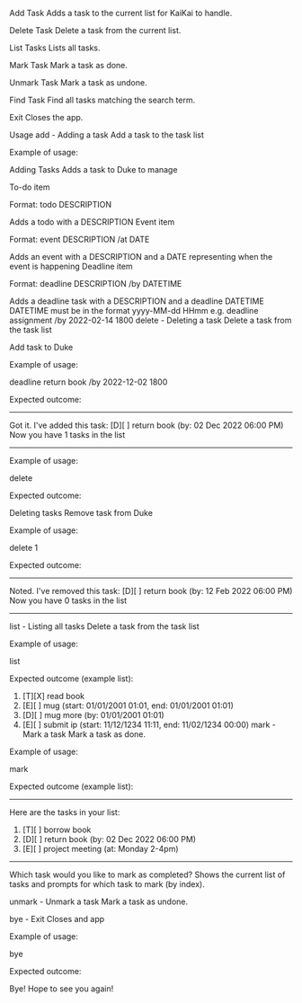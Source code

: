 Add Task
Adds a task to the current list for KaiKai to handle.

Delete Task
Delete a task from the current list.

List Tasks
Lists all tasks.

Mark Task
Mark a task as done.

Unmark Task
Mark a task as undone.

Find Task
Find all tasks matching the search term.

Exit
Closes the app.

Usage
add - Adding a task
Add a task to the task list

Example of usage:

Adding Tasks
Adds a task to Duke to manage

To-do item

Format: todo DESCRIPTION

Adds a todo with a DESCRIPTION
Event item

Format: event DESCRIPTION /at DATE

Adds an event with a DESCRIPTION and a DATE representing when the event is happening
Deadline item

Format: deadline DESCRIPTION /by DATETIME

Adds a deadline task with a DESCRIPTION and a deadline DATETIME
DATETIME must be in the format yyyy-MM-dd HHmm
e.g. deadline assignment /by 2022-02-14 1800
delete - Deleting a task
Delete a task from the task list

Add task to Duke

Example of usage:

deadline return book /by 2022-12-02 1800

Expected outcome:

____________________________________________________________
Got it. I've added this task:
[D][ ] return book (by: 02 Dec 2022 06:00 PM)
Now you have 1 tasks in the list
____________________________________________________________

Example of usage:

delete

Expected outcome:

Deleting tasks
Remove task from Duke

Example of usage:

delete 1

Expected outcome:

____________________________________________________________
Noted. I've removed this task:
[D][ ] return book (by: 12 Feb 2022 06:00 PM)
Now you have 0 tasks in the list
____________________________________________________________

list - Listing all tasks
Delete a task from the task list

Example of usage:

list

Expected outcome (example list):

1. [T][X] read book
2. [E][ ] mug (start: 01/01/2001 01:01, end: 01/01/2001 01:01)
3. [D][ ] mug more (by: 01/01/2001 01:01)
4. [E][ ] submit ip (start: 11/12/1234 11:11, end: 11/02/1234 00:00)
mark - Mark a task
Mark a task as done.

Example of usage:

mark

Expected outcome (example list):

____________________________________________________________
Here are the tasks in your list:
1. [T][ ] borrow book
2. [D][ ] return book (by: 02 Dec 2022 06:00 PM)
3. [E][ ] project meeting (at: Monday 2-4pm)
_________________________________________________
Which task would you like to mark as completed?
Shows the current list of tasks and prompts for which task to mark (by index).

unmark - Unmark a task
Mark a task as undone.


bye - Exit
Closes and app

Example of usage:

bye

Expected outcome:

Bye! Hope to see you again!
